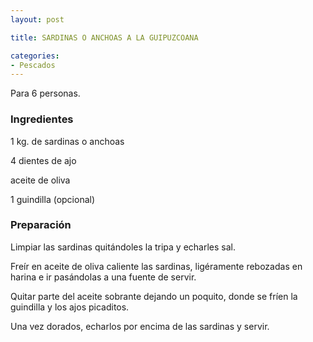 ```yaml
---
layout: post

title: SARDINAS O ANCHOAS A LA GUIPUZCOANA

categories:
- Pescados
---
```

Para 6 personas.

<h3>Ingredientes</h3>

1 kg. de sardinas o anchoas

4 dientes de ajo

aceite de oliva

1 guindilla (opcional)

<h3>Preparación</h3>

Limpiar las sardinas quitándoles la tripa y echarles sal.

Freír en aceite de oliva caliente las sardinas, ligéramente rebozadas en harina e ir pasándolas a una fuente de servir.

Quitar parte del aceite sobrante dejando un poquito, donde se fríen la guindilla y los ajos picaditos.

Una vez dorados, echarlos por encima de las sardinas y servir.

